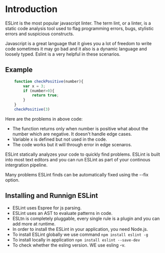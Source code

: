 # Introduction

ESLint is the most popular javascript linter.
The term lint, or a linter, is a static code analysis tool  used to flag programming errors, bugs, stylistic errors and suspicious constructs.

Javascript is a great language that it gives you a lot of freedom to write code sometimes it may go bad and it also is a dynamic language and loosely typed. Eslint is a very helpful in these scenarios.

## Example

```js
    function checkPositive(number){
        var x = 3;
        if (number>0){
            return true;
        }
    }
    checkPositive(3)
```

Here are the problems in above code:

* The function returns only when number is positive what about the number which are negative. It doesn't handle edge cases.
* Variable x is defined but not used in the code.
* The code works but it will through error in edge scenaros.
  
ESLint statically analyzes your code to quickly find problems. ESLint is built into most text editors and you can run ESLint as part of your continous intergration pipeline.

Many problems ESLint finds can be automatically fixed using the --fix option.

## Installing and Runnign ESLint

* ESLint uses Espree for js parsing.
* ESLint uses an AST to evaluate patterns in code.
* ESLtn is completely pluggable, every single rule is a plugin and you can add more at runtime.
* In order to install the ESLint in your application, you need Node.js.
* To install ESLint globally we use command `npm install eslint -g`
* To install locally in application `npm install eslint --save-dev`
* To check whether the esling version. WE use esling -v.
